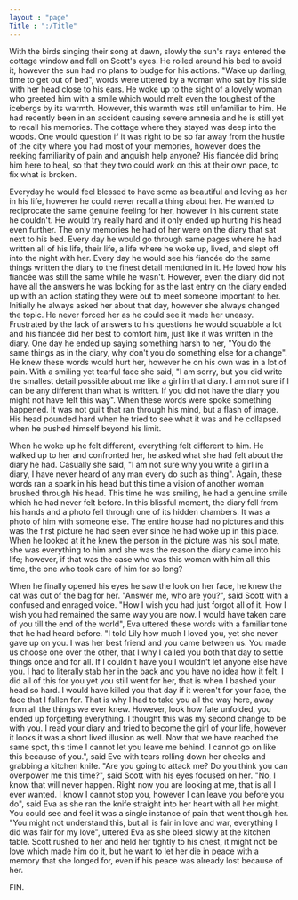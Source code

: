 ```yaml
---
layout : "page"
Title : ":/Title"
---
```

With the birds singing their song at dawn, slowly the sun's rays entered the cottage window and fell on Scott's eyes. He rolled around his bed to avoid it, however the sun had no plans to budge for his actions. "Wake up darling, time to get out of bed", words were uttered by a woman who sat by his side with her head close to his ears. He woke up to the sight of a lovely woman who greeted him with a smile which would melt even the toughest of the icebergs by its warmth. However, this warmth was still unfamiliar to him. He had recently been in an accident causing severe amnesia and he is still yet to recall his memories. The cottage where they stayed was deep into the woods. One would question if it was right to be so far away from the hustle of the city where you had most of your memories, however does the reeking familiarity of pain and anguish help anyone? His fiancée did bring him here to heal, so that they two could work on this at their own pace, to fix what is broken.
 
Everyday he would feel blessed to have some as beautiful and loving as her in his life, however he could never recall a thing about her. He wanted to reciprocate the same genuine feeling for her, however in his current state he couldn't. He would try really hard and it only ended up hurting his head even further. The only memories he had of her were on the diary that sat next to his bed. Every day he would go through same pages where he had written all of his life, their life, a life where he woke up, lived, and slept off into the night with her. Every day he would see his fiancée do the same things written the diary to the finest detail mentioned in it. He loved how his fiancée was still the same while he wasn't. However, even the diary did not have all the answers he was looking for as the last entry on the diary ended up with an action stating they were out to meet someone important to her. Initially he always asked her about that day, however she always changed the topic. He never forced her as he could see it made her uneasy. Frustrated by the lack of answers to his questions he would squabble a lot and his fiancée did her best to comfort him, just like it was written in the diary. One day he ended up saying something harsh to her, "You do the same things as in the diary, why don't you do something else for a change". He knew these words would hurt her, however he on his own was in a lot of pain. With a smiling yet tearful face she said, "I am sorry, but you did write the smallest detail possible about me like a girl in that diary. I am not sure if I can be any different than what is written. If you did not have the diary you might not have felt this way". When these words were spoke something happened. It was not guilt that ran through his mind, but a flash of image. His head pounded hard when he tried to see what it was and he collapsed when he pushed himself beyond his limit.
 
When he woke up he felt different, everything felt different to him. He walked up to her and confronted her, he asked what she had felt about the diary he had. Casually she said, "I am not sure why you write a girl in a diary, I have never heard of any man every do such as thing". Again, these words ran a spark in his head but this time a vision of another woman brushed through his head. This time he was smiling, he had a genuine smile which he had never felt before. In this blissful moment, the diary fell from his hands and a photo fell through one of its hidden chambers. It was a photo of him with someone else. The entire house had no pictures and this was the first picture he had seen ever since he had woke up in this place. When he looked at it he knew the person in the picture was his soul mate, she was everything to him and she was the reason the diary came into his life; however, if that was the case who was this woman with him all this time, the one who took care of him for so long? 
 
When he finally opened his eyes he saw the look on her face, he knew the cat was out of the bag for her. "Answer me, who are you?", said Scott with a confused and enraged voice. "How I wish you had just forgot all of it. How I wish you had remained the same way you are now. I would have taken care of you till the end of the world", Eva uttered these words with a familiar tone that he had heard before. "I told Lily how much I loved you, yet she never gave up on you. I was her best friend and you came between us. You made us choose one over the other, that I why I called you both that day to settle things once and for all. If I couldn't have you I wouldn't let anyone else have you. I had to literally stab her in the back and you have no idea how it felt. I did all of this for you yet you still went for her, that is when I bashed your head so hard. I would have killed you that day if it weren't for your face, the face that I fallen for. That is why I had to take you all the way here, away from all the things we ever knew. However, look how fate unfolded, you ended up forgetting everything. I thought this was my second change to be with you. I read your diary and tried to become the girl of your life, however it looks it was a short lived illusion as well. Now that we have reached the same spot, this time I cannot let you leave me behind. I cannot go on like this because of you.", said Eve with tears rolling down her cheeks and grabbing a kitchen knife. "Are you going to attack me? Do you think you can overpower me this time?", said Scott with his eyes focused on her. "No, I know that will never happen. Right now you are looking at me, that is all I ever wanted. I know I cannot stop you, however I can leave you before you do", said Eva as she ran the knife straight into her heart with all her might. You could see and feel it was a single instance of pain that went though her. "You might not understand this, but all is fair in love and war, everything I did was fair for my love", uttered Eva as she bleed slowly at the kitchen table. Scott rushed to her and held her tightly to his chest, it might not be love which made him do it, but he want to let her die in peace with a memory that she longed for, even if his peace was already lost because of her. 
 
FIN.
